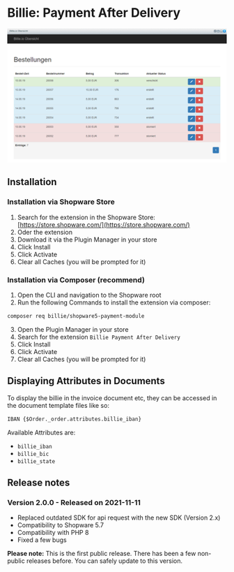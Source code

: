 # Billie: Payment After Delivery

![Screenshot Backend Dashboard](./screenshot.png)

## Installation

### Installation via Shopware Store

1. Search for the extension in the Shopware Store: [https://store.shopware.com/](https://store.shopware.com/)
2. Oder the extension
3. Download it via the Plugin Manager in your store
4. Click Install
5. Click Activate
6. Clear all Caches (you will be prompted for it)

### Installation via Composer (recommend)

1. Open the CLI and navigation to the Shopware root
2. Run the following Commands to install the extension via composer:
```bash 
composer req billie/shopware5-payment-module
```
3. Open the Plugin Manager in your store
4. Search for the extension `Billie Payment After Delivery`
4. Click Install
5. Click Activate
6. Clear all Caches (you will be prompted for it)

## Displaying Attributes in Documents
To display the billie in the invoice document etc, they can be accessed in the document template files like so:

~~~html
IBAN {$Order._order.attributes.billie_iban}
~~~

Available Attributes are:
* `billie_iban`
* `billie_bic`
* `billie_state`

## Release notes

### Version 2.0.0 - Released on 2021-11-11

- Replaced outdated SDK for api request with the new SDK (Version 2.x)
- Compatibility to Shopware 5.7
- Compatibility with PHP 8
- Fixed a few bugs

**Please note:** This is the first public release. There has been a few non-public releases before. You can safely update to this version.

